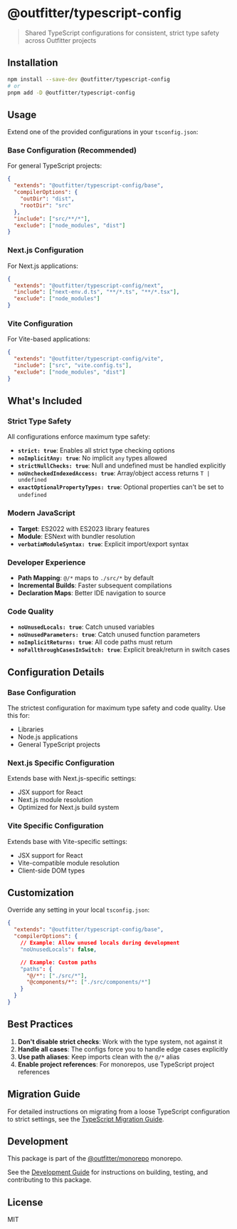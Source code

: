 # @outfitter/typescript-config

> Shared TypeScript configurations for consistent, strict type safety across
> Outfitter projects

## Installation

```bash
npm install --save-dev @outfitter/typescript-config
# or
pnpm add -D @outfitter/typescript-config
```

## Usage

Extend one of the provided configurations in your `tsconfig.json`:

### Base Configuration (Recommended)

For general TypeScript projects:

```json
{
  "extends": "@outfitter/typescript-config/base",
  "compilerOptions": {
    "outDir": "dist",
    "rootDir": "src"
  },
  "include": ["src/**/*"],
  "exclude": ["node_modules", "dist"]
}
```

### Next.js Configuration

For Next.js applications:

```json
{
  "extends": "@outfitter/typescript-config/next",
  "include": ["next-env.d.ts", "**/*.ts", "**/*.tsx"],
  "exclude": ["node_modules"]
}
```

### Vite Configuration

For Vite-based applications:

```json
{
  "extends": "@outfitter/typescript-config/vite",
  "include": ["src", "vite.config.ts"],
  "exclude": ["node_modules", "dist"]
}
```

## What's Included

### Strict Type Safety

All configurations enforce maximum type safety:

- **`strict: true`**: Enables all strict type checking options
- **`noImplicitAny: true`**: No implicit `any` types allowed
- **`strictNullChecks: true`**: Null and undefined must be handled explicitly
- **`noUncheckedIndexedAccess: true`**: Array/object access returns
  `T | undefined`
- **`exactOptionalPropertyTypes: true`**: Optional properties can't be set to
  `undefined`

### Modern JavaScript

- **Target**: ES2022 with ES2023 library features
- **Module**: ESNext with bundler resolution
- **`verbatimModuleSyntax: true`**: Explicit import/export syntax

### Developer Experience

- **Path Mapping**: `@/*` maps to `./src/*` by default
- **Incremental Builds**: Faster subsequent compilations
- **Declaration Maps**: Better IDE navigation to source

### Code Quality

- **`noUnusedLocals: true`**: Catch unused variables
- **`noUnusedParameters: true`**: Catch unused function parameters
- **`noImplicitReturns: true`**: All code paths must return
- **`noFallthroughCasesInSwitch: true`**: Explicit break/return in switch cases

## Configuration Details

### Base Configuration

The strictest configuration for maximum type safety and code quality. Use this
for:

- Libraries
- Node.js applications
- General TypeScript projects

### Next.js Specific Configuration

Extends base with Next.js-specific settings:

- JSX support for React
- Next.js module resolution
- Optimized for Next.js build system

### Vite Specific Configuration

Extends base with Vite-specific settings:

- JSX support for React
- Vite-compatible module resolution
- Client-side DOM types

## Customization

Override any setting in your local `tsconfig.json`:

```json
{
  "extends": "@outfitter/typescript-config/base",
  "compilerOptions": {
    // Example: Allow unused locals during development
    "noUnusedLocals": false,

    // Example: Custom paths
    "paths": {
      "@/*": ["./src/*"],
      "@components/*": ["./src/components/*"]
    }
  }
}
```

## Best Practices

1. **Don't disable strict checks**: Work with the type system, not against it
2. **Handle all cases**: The configs force you to handle edge cases explicitly
3. **Use path aliases**: Keep imports clean with the `@/*` alias
4. **Enable project references**: For monorepos, use TypeScript project
   references

## Migration Guide

For detailed instructions on migrating from a loose TypeScript configuration to
strict settings, see the
[TypeScript Migration Guide](../../docs/migration/loose-to-strict-typescript.md).

## Development

This package is part of the
[@outfitter/monorepo](https://github.com/outfitter-dev/monorepo) monorepo.

See the [Development Guide](../../docs/contributing/development.md) for
instructions on building, testing, and contributing to this package.

## License

MIT
